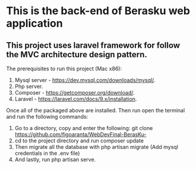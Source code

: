 # This is the back-end of Berasku web application

## This project uses laravel framework for follow the MVC architecture design pattern.

The prerequisites to run this project (Mac x86):
1. Mysql server - https://dev.mysql.com/downloads/mysql/.
2. Php server.
3. Composer - https://getcomposer.org/download/.
4. Laravel - https://laravel.com/docs/9.x/installation.

Once all of the packaged above are installed. Then run open the terminal and run the following commands:

1. Go to a directory, copy and enter the following: git clone https://github.com/figoaranta/WebDevFinal-BerasKu-
2. cd to the project directory and run composer update
3. Then migrate all the database with php artisan migrate (Add mysql credentials in the .env file)
4. And lastly, run php artisan serve.

